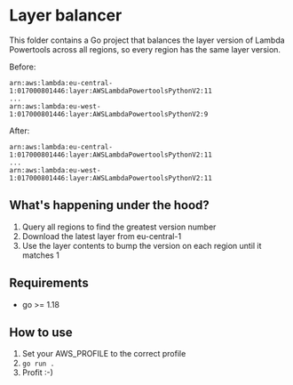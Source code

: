 <!-- markdownlint-disable MD041 MD043 -->
# Layer balancer

This folder contains a Go project that balances the layer version of Lambda Powertools across all regions, so
every region has the same layer version.

Before:

```text
arn:aws:lambda:eu-central-1:017000801446:layer:AWSLambdaPowertoolsPythonV2:11
...
arn:aws:lambda:eu-west-1:017000801446:layer:AWSLambdaPowertoolsPythonV2:9
```

After:

```text
arn:aws:lambda:eu-central-1:017000801446:layer:AWSLambdaPowertoolsPythonV2:11
...
arn:aws:lambda:eu-west-1:017000801446:layer:AWSLambdaPowertoolsPythonV2:11
```

## What's happening under the hood?

1. Query all regions to find the greatest version number
2. Download the latest layer from eu-central-1
3. Use the layer contents to bump the version on each region until it matches 1

## Requirements

* go >= 1.18

## How to use

1. Set your AWS_PROFILE to the correct profile
2. `go run .`
3. Profit :-)
